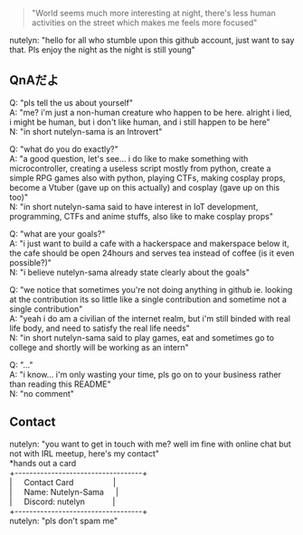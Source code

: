> "World seems much more interesting at night, there's less human activities on the street which makes me feels more focused"

nutelyn: "hello for all who stumble upon this github account, just want to say that. Pls enjoy the night as the night is still young"

## QnAだよ
Q: "pls tell the us about yourself"\
A: "me? i'm just a non-human creature who happen to be here. alright i lied, i might be human, but i don't like human, and i still happen to be here"\
N: "in short nutelyn-sama is an Introvert"

Q: "what do you do exactly?"\
A: "a good question, let's see... i do like to make something with microcontroller, creating a useless script mostly from python, create a simple RPG games also with python, playing CTFs, making cosplay props, become a Vtuber (gave up on this actually) and cosplay (gave up on this too)"\
N: "in short nutelyn-sama said to have interest in IoT development, programming, CTFs and anime stuffs, also like to make cosplay props"

Q: "what are your goals?"\
A: "i just want to build a cafe with a hackerspace and makerspace below it, the cafe should be open 24hours and serves tea instead of coffee (is it even possible?)"\
N: "i believe nutelyn-sama already state clearly about the goals"

Q: "we notice that sometimes you're not doing anything in github ie. looking at the contribution its so little like a single contribution and sometime not a single contribution"\
A: "yeah i do am a civilian of the internet realm, but i'm still binded with real life body, and need to satisfy the real life needs"\
N: "in short nutelyn-sama said to play games, eat and sometimes go to college and shortly will be working as an intern"

Q: "..."\
A: "i know... i'm only wasting your time, pls go on to your business rather than reading this README"\
N: "no comment"

## Contact
nutelyn: "you want to get in touch with me? well im fine with online chat but not with IRL meetup, here's my contact"\
*hands out a card\
+-----------------------------------+\
|   Contact Card          |\
|   Name: Nutelyn-Sama   |\
|   Discord: nutelyn       |\
+-----------------------------------+\
nutelyn: "pls don't spam me"
